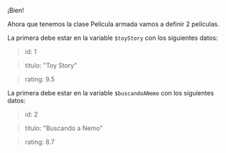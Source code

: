 ¡Bien!

Ahora que tenemos la clase Película armada vamos a definir 2 películas.

La primera debe estar en la variable `$toyStory` con los siguientes datos:

> id: 1

> titulo: "Toy Story"

> rating: 9.5

La primera debe estar en la variable `$buscandoANemo` con los siguientes datos:

> id: 2

> titulo: "Buscando a Nemo"

> rating: 8.7
